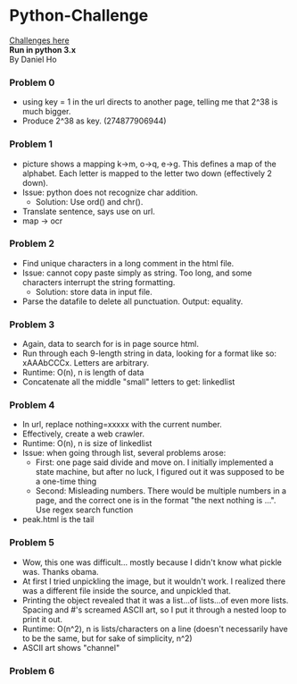 # Python-Challenge  
[Challenges here](wwww.pythonchallenge.com)  
**Run in python 3.x**  
By Daniel Ho  
  
  
  
### **Problem 0**  
* using key = 1 in the url directs to another page, telling me that 2^38 is much bigger.  
* Produce 2^38 as key. (274877906944)  
  
### **Problem 1**  
* picture shows a mapping k->m, o->q, e->g. This defines a map of the alphabet. Each letter is mapped to the letter two down (effectively 2 down).  
* Issue: python does not recognize char addition.
	* Solution: Use ord() and chr().  
* Translate sentence, says use on url.  
* map -> ocr  
  
### **Problem 2**  
* Find unique characters in a long comment in the html file.  
* Issue: cannot copy paste simply as string. Too long, and some characters interrupt the string formatting.
	* Solution: store data in input file.  
* Parse the datafile to delete all punctuation. Output: equality.  
  
### **Problem 3**  
* Again, data to search for is in page source html.  
* Run through each 9-length string in data, looking for a format like so: xAAAbCCCx. Letters are arbitrary.  
* Runtime: O(n), n is length of data 	
* Concatenate all the middle "small" letters to get: linkedlist	
	
### **Problem 4**	
* In url, replace nothing=xxxxx with the current number.	
* Effectively, create a web crawler.	
* Runtime: O(n), n is size of linkedlist	
* Issue: when going through list, several problems arose:
	* First: one page said divide and move on. I initially implemented a state machine, but after no luck, I figured out it was supposed to be a one-time thing		
	* Second: Misleading numbers. There would be multiple numbers in a page, and the correct one is in the format "the next nothing is ...". Use regex search function	
* peak.html is the tail	
	
### **Problem 5**	
* Wow, this one was difficult... mostly because I didn't know what pickle was. Thanks obama.	
* At first I tried unpickling the image, but it wouldn't work. I realized there was a different file inside the source, and unpickled that.	
* Printing the object revealed that it was a list...of lists...of even more lists. Spacing and #'s screamed ASCII art, so I put it through a nested loop to print it out. 	
* Runtime: O(n^2), n is lists/characters on a line (doesn't necessarily have to be the same, but for sake of simplicity, n^2)	
* ASCII art shows "channel"	

### **Problem 6**
